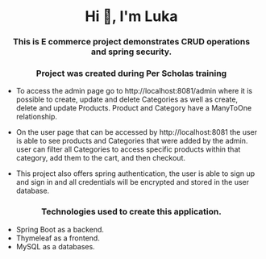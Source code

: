 <h1 align="center">Hi 👋, I'm Luka</h1>
<h3 align="center">This is E commerce project demonstrates CRUD operations
and spring security. </h3>
<h3 align="center">Project was created during Per Scholas training</h3>

* To access the admin page go to http://localhost:8081/admin where it is possible to create,  update and delete Categories as well as create, delete and update Products. Product and Category have a ManyToOne relationship.

* On the user page that can be accessed by http://localhost:8081 the user is able to see products and Categories that were added by the admin. user can filter all Categories to access specific products within that category, add them to the cart, and then checkout.

* This project also offers spring authentication, the user is able to sign up and sign in and all credentials will be encrypted and stored in the user database.


<h3 align="center">Technologies used to create this application.</h3>

* Spring Boot as a backend.
* Thymeleaf as a frontend.
* MySQL as a databases.
